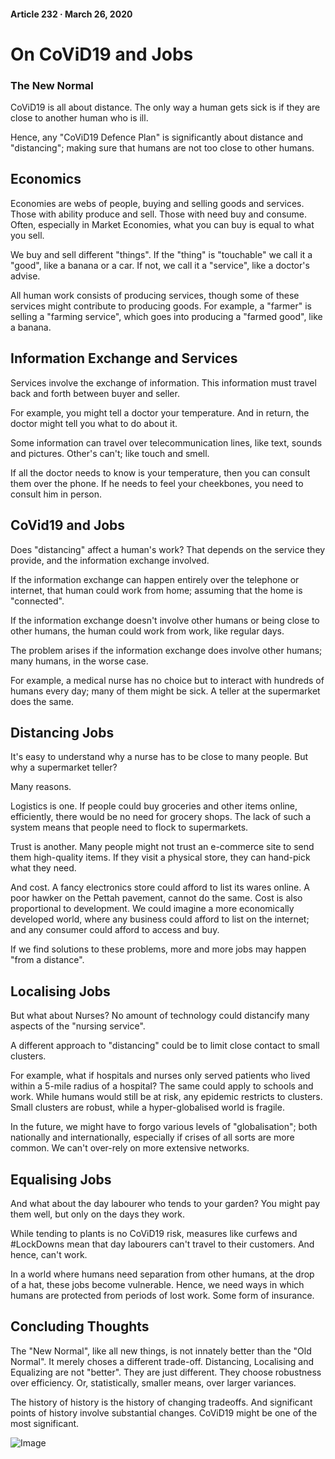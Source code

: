 #### Article 232 · March 26, 2020

# On CoViD19 and Jobs

### The New Normal

CoViD19 is all about distance. The only way a human gets sick is if they are close to another human who is ill.

Hence, any "CoViD19 Defence Plan" is significantly about distance and "distancing"; making sure that humans are not too close to other humans.

## Economics

Economies are webs of people, buying and selling goods and services. Those with ability produce and sell. Those with need buy and consume. Often, especially in Market Economies, what you can buy is equal to what you sell.

We buy and sell different "things". If the "thing" is "touchable" we call it a "good", like a banana or a car. If not, we call it a "service", like a doctor's advise.

All human work consists of producing services, though some of these services might contribute to producing goods. For example, a "farmer" is selling a "farming service", which goes into producing a "farmed good", like a banana.

## Information Exchange and Services

Services involve the exchange of information. This information must travel back and forth between buyer and seller.

For example, you might tell a doctor your temperature. And in return, the doctor might tell you what to do about it.

Some information can travel over telecommunication lines, like text, sounds and pictures. Other's can't; like touch and smell.

If all the doctor needs to know is your temperature, then you can consult them over the phone. If he needs to feel your cheekbones, you need to consult him in person.

## CoVid19 and Jobs

Does "distancing" affect a human's work? That depends on the service they provide, and the information exchange involved.

If the information exchange can happen entirely over the telephone or internet, that human could work from home; assuming that the home is "connected".

If the information exchange doesn't involve other humans or being close to other humans, the human could work from work, like regular days.

The problem arises if the information exchange does involve other humans; many humans, in the worse case.

For example, a medical nurse has no choice but to interact with hundreds of humans every day; many of them might be sick. A teller at the supermarket does the same.

## Distancing Jobs

It's easy to understand why a nurse has to be close to many people. But why a supermarket teller?

Many reasons.

Logistics is one. If people could buy groceries and other items online, efficiently, there would be no need for grocery shops. The lack of such a system means that people need to flock to supermarkets.

Trust is another. Many people might not trust an e-commerce site to send them high-quality items. If they visit a physical store, they can hand-pick what they need.

And cost. A fancy electronics store could afford to list its wares online. A poor hawker on the Pettah pavement, cannot do the same. Cost is also proportional to development. We could imagine a more economically developed world, where any business could afford to list on the internet; and any consumer could afford to access and buy.

If we find solutions to these problems, more and more jobs may happen "from a distance".

## Localising Jobs

But what about Nurses? No amount of technology could distancify many aspects of the "nursing service".

A different approach to "distancing" could be to limit close contact to small clusters.

For example, what if hospitals and nurses only served patients who lived within a 5-mile radius of a hospital? The same could apply to schools and work. While humans would still be at risk, any epidemic restricts to clusters. Small clusters are robust, while a hyper-globalised world is fragile.

In the future, we might have to forgo various levels of "globalisation"; both nationally and internationally, especially if crises of all sorts are more common. We can't over-rely on more extensive networks.

## Equalising Jobs

And what about the day labourer who tends to your garden? You might pay them well, but only on the days they work.

While tending to plants is no CoViD19 risk, measures like curfews and #LockDowns mean that day labourers can't travel to their customers. And hence, can't work.

In a world where humans need separation from other humans, at the drop of a hat, these jobs become vulnerable. Hence, we need ways in which humans are protected from periods of lost work. Some form of insurance.

## Concluding Thoughts

The "New Normal", like all new things, is not innately better than the "Old Normal". It merely choses a different trade-off. Distancing, Localising and Equalizing are not "better". They are just different. They choose robustness over efficiency. Or, statistically, smaller means, over larger variances.

The history of history is the history of changing tradeoffs. And significant points of history involve substantial changes. CoViD19 might be one of the most significant.

![Image](https://cdn-images-1.medium.com/max/800/1*yEMU1IwQULJHwFn_dh2NaQ.jpeg)